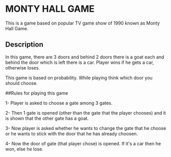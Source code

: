 # MONTY HALL GAME
This is a game based on popular TV game show of 1990 known as Monty Hall Game.

## Description
In this game, there are 3 doors and behind 2 doors there is a goat each and behind the door which is left there is a car.
Player wins if he gets a car, otherwise loses.

This game is based on probability. While playing think which door you should choose. 


##Rules for playing this game

1- Player is asked to choose a gate among 3 gates.

2- Then 1 gate is opened (other than the gate that the player chooses) and it is shown that the other gate has a goat.

3- Now player is asked whether he wants to change the gate that he choose or he wants to stick with the door that he has already choosen.

4- Now the door of gate (that player chose) is opened. If it's a car then he won, else he lose.
